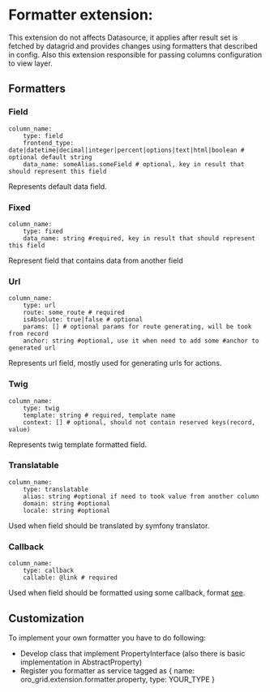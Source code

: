 Formatter extension:
=======
This extension do not affects Datasource, it applies after result set is fetched by datagrid and provides changes using formatters that described in config.
Also this extension responsible for passing columns configuration to view layer.

Formatters
-----------

### Field
```
column_name:
    type: field
    frontend_type: date|datetime|decimal|integer|percent|options|text|html|boolean # optional default string
    data_name: someAlias.someField # optional, key in result that should represent this field
```
Represents default data field.

### Fixed
```
column_name:
    type: fixed
    data_name: string #required, key in result that should represent this field
```
Represent field that contains data from another field

### Url
```
column_name:
    type: url
    route: some_route # required
    isAbsolute: true|false # optional
    params: [] # optional params for route generating, will be took from record
    anchor: string #optional, use it when need to add some #anchor to generated url
```
Represents url field, mostly used for generating urls for actions.

### Twig
```
column_name:
    type: twig
    template: string # required, template name
    context: [] # optional, should not contain reserved keys(record, value)
```
Represents twig template formatted field.

### Translatable
```
column_name:
    type: translatable
    alias: string #optional if need to took value from another column
    domain: string #optional
    locale: string #optional
```
Used when field should be translated by symfony translator.

### Callback
```
column_name:
    type: callback
    callable: @link # required
```
Used when field should be formatted using some callback, format [see](./../../link.md).

Customization
-----------

To implement your own formatter you have to do following:

 - Develop class that implement PropertyInterface (also there is basic implementation in AbstractProperty)
 - Register you formatter as service tagged as { name:  oro_grid.extension.formatter.property, type: YOUR_TYPE }
